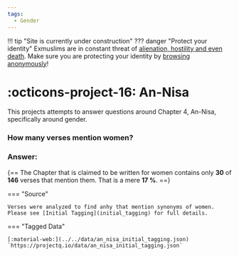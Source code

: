 ```yaml
---
tags:
  - Gender
---
```

!!! tip "Site is currently under construction"
??? danger "Protect your identity"
    Exmuslims are in constant threat of [alienation, hostility and even death](https://persecution.exmuslims.org/). Make sure you are protecting your identity by [browsing anonymously](https://protonvpn.com/blog/how-to-be-anonymous-online/)!
# :octicons-project-16: An-Nisa

This projects attempts to answer questions around Chapter 4, An-Nisa, specifically around gender.
### How many verses mention women?
### Answer:
{==
  The Chapter that is claimed to be written for women contains only **30** of **146** verses that mention them. That is a mere **17 %**.
==}

=== "Source"

    Verses were analyzed to find anhy that mention synonyms of women.  Please see [Initial Tagging](initial_tagging) for full details.

=== "Tagged Data"

    [:material-web:](../../data/an_nisa_initial_tagging.json) `https://projectq.io/data/an_nisa_initial_tagging.json`
